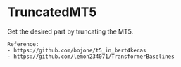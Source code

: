 # TruncatedMT5
Get the desired part by truncating the MT5.


```
Reference:
- https://github.com/bojone/t5_in_bert4keras
- https://github.com/lemon234071/TransformerBaselines
```